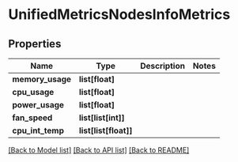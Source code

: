 # UnifiedMetricsNodesInfoMetrics

## Properties
Name | Type | Description | Notes
------------ | ------------- | ------------- | -------------
**memory_usage** | **list[float]** |  | 
**cpu_usage** | **list[float]** |  | 
**power_usage** | **list[float]** |  | 
**fan_speed** | **list[list[int]]** |  | 
**cpu_int_temp** | **list[list[float]]** |  | 

[[Back to Model list]](../README.md#documentation-for-models) [[Back to API list]](../README.md#documentation-for-api-endpoints) [[Back to README]](../README.md)


